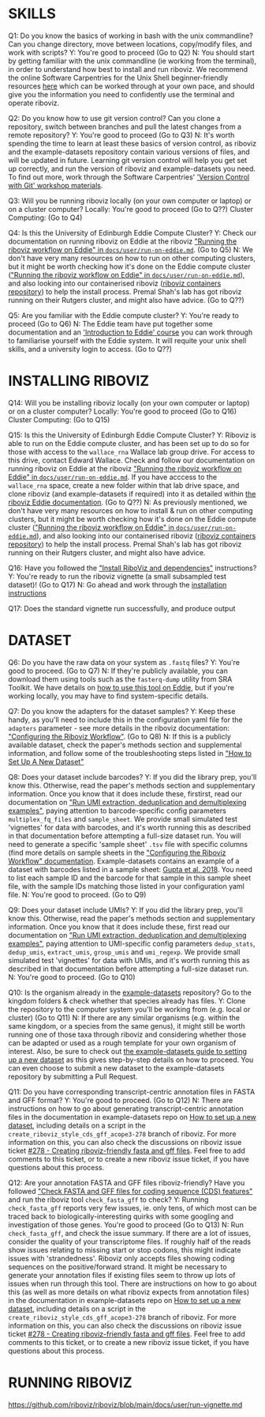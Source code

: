 

# SKILLS 

Q1: Do you know the basics of working in bash with the unix commandline? Can you change directory, move between locations, copy/modify files, and work with scripts? 
Y: You're good to proceed (Go to Q2) 
N: You should start by getting familiar with the unix commandline (ie working from the terminal), in order to understand how best to install and run riboviz. We recommend the online Software Carpentries for the Unix Shell beginner-friendly resources [here](https://swcarpentry.github.io/shell-novice/) which can be worked through at your own pace, and should give you the information you need to confidently use the terminal and operate riboviz. 

Q2: Do you know how to use git version control? Can you clone a repository, switch between branches and pull the latest changes from a remote repository?
Y: You're good to proceed (Go to Q3)
N: It's worth spending the time to learn at least these basics of version control, as riboviz and the example-datasets repository contain various versions of files, and will be updated in future. Learning git version control will help you get set up correctly, and run the version of riboviz and example-datasets you need. To find out more, work through the Software Carpentries' ['Version Control with Git' workshop materials](https://swcarpentry.github.io/git-novice/). 

Q3: Will you be running riboviz locally (on your own computer or laptop) or on a cluster computer? 
Locally: You're good to proceed (Go to Q??)
Cluster Computing: (Go to Q4)

Q4: Is this the University of Edinburgh Eddie Compute Cluster? 
Y: Check our documentation on running riboviz on Eddie at the riboviz ["Running the riboviz workflow on Eddie" in `docs/user/run-on-eddie.md`](https://github.com/riboviz/riboviz/blob/develop/docs/user/run-on-eddie.md). (Go to Q5)
N: We don't have very many resources on how to run on other computing clusters, but it might be worth checking how it's done on the Eddie compute cluster (["Running the riboviz workflow on Eddie" in `docs/user/run-on-eddie.md`](https://github.com/riboviz/riboviz/blob/develop/docs/user/run-on-eddie.md)), and also looking into our containerised riboviz ([riboviz containers repository](https://github.com/riboviz/containers)) to help the install process.  Premal Shah's lab has got riboviz running on their Rutgers cluster, and might also have advice. (Go to Q??)

Q5: Are you familiar with the Eddie compute cluster? 
Y: You're ready to proceed (Go to Q6)
N: The Eddie team have put together some documentation and an ['Introduction to Eddie' course](https://www.wiki.ed.ac.uk/display/ResearchServices/Introduction+to+Eddie) you can work through to familiarise yourself with the Eddie system. It will requite your unix shell skills, and a university login to access. (Go to Q??)



# INSTALLING RIBOVIZ 

Q14: Will you be installing riboviz locally (on your own computer or laptop) or on a cluster computer? 
Locally: You're good to proceed (Go to Q16)
Cluster Computing: (Go to Q15)

Q15: Is this the University of Edinburgh Eddie Compute Cluster? 
Y: Riboviz is able to run on the Eddie compute cluster, and has been set up to do so for those with access to the `wallace_rna` Wallace lab group drive.  For access to this drive, contact Edward Wallace. Check and follow our documentation on running riboviz on Eddie at the riboviz ["Running the riboviz workflow on Eddie" in `docs/user/run-on-eddie.md`](https://github.com/riboviz/riboviz/blob/develop/docs/user/run-on-eddie.md). If you have acccess to the `wallace_rna` space, create a new folder within that lab drive space, and clone riboviz (and example-datasets if required) into it as detailed within [the riboviz Eddie documentation](https://github.com/riboviz/riboviz/blob/main/docs/user/run-on-eddie.md#get-riboviz-and-example-datasets). (Go to Q??)
N: As previously mentioned, we don't have very many resources on how to install & run on other computing clusters, but it might be worth checking how it's done on the Eddie compute cluster (["Running the riboviz workflow on Eddie" in `docs/user/run-on-eddie.md`](https://github.com/riboviz/riboviz/blob/develop/docs/user/run-on-eddie.md)), and also looking into our containerised riboviz ([riboviz containers repository](https://github.com/riboviz/containers)) to help the install process.  Premal Shah's lab has got riboviz running on their Rutgers cluster, and might also have advice. 

Q16: Have you followed the ["Install RiboViz and dependencies"](https://github.com/riboviz/riboviz/blob/main/docs/user/install.md) instructions?
Y: You're ready to run the riboviz vignette (a small subsampled test dataset)! (Go to Q17)
N: Go ahead and work through the [installation instructions](https://github.com/riboviz/riboviz/blob/main/docs/user/install.md)

Q17: Does the standard vignette run successfully, and produce output 


# DATASET 

Q6: Do you have the raw data on your system as `.fastq` files? 
Y: You're good to proceed. (Go to Q7)
N: If they're publicly available, you can download them using tools such as the `fasterq-dump` utility from SRA Toolkit. We have details on [how to use this tool on Eddie](https://github.com/riboviz/riboviz/blob/main/docs/user/run-on-eddie.md#download-fastq-data-files-from-the-short-read-archive-sra-initial-setup), but if you're working locally, you may have to find system-specific details. 

Q7: Do you know the adapters for the dataset samples? 
Y: Keep these handy, as you'll need to include this in the configuration yaml file for the `adapters` parameter - see more details in the riboviz documentation: ["Configuring the Riboviz Workflow"](https://github.com/riboviz/riboviz/blob/main/docs/user/prep-riboviz-config.md#configuration-parameters). (Go to Q8)
N: If this is a publicly available dataset, check the paper's methods section and supplemental information, and follow some of the troubleshooting steps listed in ["How to Set Up A New Dataset"](https://github.com/riboviz/example-datasets/blob/main/add-new-dataset.md)

Q8: Does your dataset include barcodes? 
Y: If you did the library prep, you'll know this. Otherwise, read the paper's methods section and supplementary information. Once you know that it does include these, firstirst, read our documentation on ["Run UMI extraction, deduplication and demultiplexing examples"](https://github.com/riboviz/riboviz/blob/main/docs/user/run-dedup-demultiplex-examples.md), paying attention to barcode-specific config parameters `multiplex_fq_files` and `sample_sheet`.  We provide small simulated test 'vignettes' for data with barcodes, and it's worth running this as described in that documentation before attempting a full-size dataset run. You will need to generate a specific 'sample sheet' `.tsv` file with specific columns (find more details on sample sheets in the ["Configuring the Riboviz Workflow" documentation](https://github.com/riboviz/riboviz/blob/main/docs/user/prep-riboviz-config.md#sample-sheet). Example-datasets contains an example of a dataset with barcodes listed in a sample sheet: [Gupta et al. 2018](https://github.com/riboviz/example-datasets/blob/main/fungi/saccharomyces/Gupta_2018_tRNA_Modification_Carbon_Nitrogen_Metabolism_RPF_9-samples_barcodes.tsv). You need to list each sample ID and the barcode for that sample in this sample sheet file, with the sample IDs matching those listed in your configuration yaml file. 
N: You're good to proceed. (Go to Q9)

Q9: Does your dataset include UMIs? 
Y: If you did the library prep, you'll know this. Otherwise, read the paper's methods section and supplementary information. Once you know that it does include these, first read our documentation on ["Run UMI extraction, deduplication and demultiplexing examples"](https://github.com/riboviz/riboviz/blob/main/docs/user/run-dedup-demultiplex-examples.md), paying attention to UMI-specific config parameters `dedup_stats`, `dedup_umis`, `extract_umis`, `group_umis` and `umi_regexp`.  We provide small simulated test 'vignettes' for data with UMIs, and it's worth running this as described in that documentation before attempting a full-size dataset run.
N: You're good to proceed. (Go to Q10)

Q10: Is the organism already in the [example-datasets](https://github.com/riboviz/example-datasets) repository? Go to the kingdom folders & check whether that species already has files.
Y: Clone the repository to the computer system you'll be working from (e.g. local or cluster) (Go to Q11)
N: If there are any similar organisms (e.g. within the same kingdom, or a species from the same genus), it might still be worth running one of those taxa through riboviz and considering whether those can be adapted or used as a rough template for your own organism of interest. Also, be sure to check out [the example-datasets guide to setting up a new dataset](https://github.com/riboviz/example-datasets/blob/main/add-new-dataset.md) as this gives step-by-step details on how to proceed. You can even choose to submit a new dataset to the example-datasets repository by submitting a Pull Request.


Q11: Do you have corresponding transcript-centric annotation files in FASTA and GFF format? 
Y: You're good to proceed. (Go to Q12)
N: There are instructions on how to go about generating transcript-centric annotation files in the documentation in example-datasets repo on [How to set up a new dataset](https://github.com/riboviz/example-datasets/blob/main/add-new-dataset.md#setting-up-a-new-species), including details on a script in the `create_riboviz_style_cds_gff_acope3-278` branch of riboviz. For more information on this, you can also check the discussions on riboviz issue ticket [#278 - Creating riboviz-friendly fasta and gff files](https://github.com/riboviz/riboviz/issues/278). Feel free to add comments to this ticket, or to create a new riboviz issue ticket, if you have questions about this process. 

Q12: Are your annotation FASTA and GFF files riboviz-friendly? Have you followed ["Check FASTA and GFF files for coding sequence (CDS) features"](https://github.com/riboviz/riboviz/blob/main/docs/user/check-fasta-gff.md) and run the riboviz tool `check_fasta_gff` to check? 
Y: Running `check_fasta_gff` reports very few issues, ie. only tens, of which most can be traced back to biologically-interesting quirks with some googling and investigation of those genes. You're good to proceed (Go to Q13)
N: Run `check_fasta_gff`, and check the issue summary.  If there are a lot of issues, consider the quality of your transcriptome files.  If roughly half of the reads show issues relating to missing start or stop codons, this might indicate issues with 'strandedness'.  Riboviz only accepts files showing coding sequences on the positive/forward strand. It might be necessary to generate your annotation files if existing files seem to throw up lots of issues when run through this tool. There are instructions on how to go about this (as well as more details on what riboviz expects from annotation files) in the documentation in example-datasets repo on [How to set up a new dataset](https://github.com/riboviz/example-datasets/blob/main/add-new-dataset.md#setting-up-a-new-species), including details on a script in the `create_riboviz_style_cds_gff_acope3-278` branch of riboviz. For more information on this, you can also check the discussions on riboviz issue ticket [#278 - Creating riboviz-friendly fasta and gff files](https://github.com/riboviz/riboviz/issues/278). Feel free to add comments to this ticket, or to create a new riboviz issue ticket, if you have questions about this process. 











# RUNNING RIBOVIZ


https://github.com/riboviz/riboviz/blob/main/docs/user/run-vignette.md
